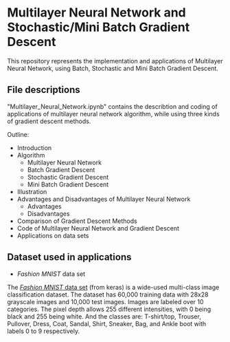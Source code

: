 # Multilayer Neural Network and Stochastic/Mini Batch Gradient Descent

This repository represents the implementation and applications of Multilayer Neural Network, using Batch, Stochastic and Mini Batch Gradient Descent. 

## File descriptions
"Multilayer_Neural_Network.ipynb" contains the describtion and coding of applications of multilayer neural network algorithm, while using three kinds of gradient descent methods.

Outline:
- Introduction
- Algorithm
    - Multilayer Neural Network
    - Batch Gradient Descent
    - Stochastic Gradient Descent
    - Mini Batch Gradient Descent
- Illustration
- Advantages and Disadvantages of Multilayer Neural Network
    - Advantages
    - Disadvantages
- Comparison of Gradient Descent Methods
- Code of Multilayer Neural Network and Gradient Descent
- Applications on data sets

## Dataset used in applications
* *Fashion MNIST* data set

The [*Fashion MNIST* data set](https://keras.io/api/datasets/fashion_mnist/) (from keras) is a wide-used multi-class image classification dataset. The dataset has 60,000 training data with 28x28 grayscale images and 10,000 test images. Images are labeled over 10 categories. The pixel depth allows 255 different intensities, with 0 being black and 255 being white. And the classes are: T-shirt/top, Trouser, Pullover, Dress, Coat, Sandal, Shirt, Sneaker, Bag, and Ankle boot with labels 0 to 9 respectively.
